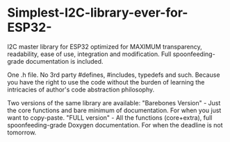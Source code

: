 # Simplest-I2C-library-ever-for-ESP32-
I2C master library for ESP32 optimized for MAXIMUM transparency, readability, ease of use, integration and modification. Full spoonfeeding-grade documentation is included. 

One .h file. No 3rd party #defines, #includes, typedefs and such. Because you have the right to use the code without the burden of learning the intricacies of author's code abstraction philosophy.

Two versions of the same library are available:
  "Barebones Version" - Just the core functions and bare minimum of documentation. For when you just want to copy-paste.
  "FULL version" - All the functions (core+extra), full spoonfeeding-grade Doxygen documentation. For when the deadline is not tomorrow.
